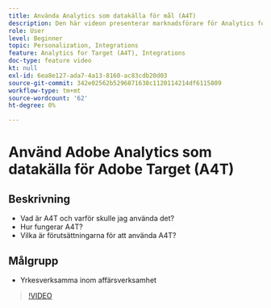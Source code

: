 ```yaml
---
title: Använda Analytics som datakälla för mål (A4T)
description: Den här videon presenterar marknadsförare för Analytics for Target (A4T).
role: User
level: Beginner
topic: Personalization, Integrations
feature: Analytics for Target (A4T), Integrations
doc-type: feature video
kt: null
exl-id: 6ea8e127-ada7-4a13-8160-ac83cdb20d03
source-git-commit: 342e02562b5296871638c1120114214df6115809
workflow-type: tm+mt
source-wordcount: '62'
ht-degree: 0%

---
```


# Använd Adobe Analytics som datakälla för Adobe Target (A4T)

## Beskrivning

* Vad är A4T och varför skulle jag använda det?
* Hur fungerar A4T?
* Vilka är förutsättningarna för att använda A4T?

## Målgrupp

* Yrkesverksamma inom affärsverksamhet

>[!VIDEO](https://video.tv.adobe.com/v/17384/?quality=12)
